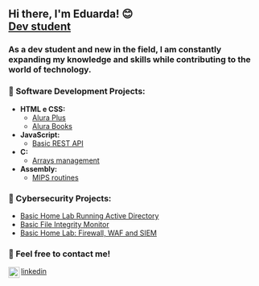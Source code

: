 <h2>Hi there, I'm Eduarda! 😊 <br/><a href="https://github.com/dud4rech">Dev student</a>
  
<h3>As a dev student and new in the field, I am constantly expanding my knowledge and skills while contributing to the world of technology.</h3>

<h3>📍 Software Development Projects:</h3>

- <b>HTML e CSS:</b>
  -  [Alura Plus](https://github.com/dud4rech/alura-plus)
  -  [Alura Books](https://github.com/dud4rech/alura-books)
- <b>JavaScript:</b>
  - [Basic REST API](https://github.com/dud4rech/basic-rest-api-example)
- <b>C:</b>
  - [Arrays management](https://github.com/dud4rech/arrays-management)
- <b>Assembly:</b>
  - [MIPS routines](https://github.com/dud4rech/mips_routines)

<h3>📍 Cybersecurity Projects:</h3>

  - [Basic Home Lab Running Active Directory](https://github.com/dud4rech/basic-home-lab-active-directory)
  - [Basic File Integrity Monitor](https://github.com/dud4rech/basic-file-integrity-monitor)
  - [Basic Home Lab: Firewall, WAF and SIEM](https://github.com/dud4rech/firewall_waf_siem_lab)


<h3>📍 Feel free to contact me!</h3>

<img align="left" alt="Eduarda S. Rech | LinkedIn" width="22px" src="https://cdn.jsdelivr.net/npm/simple-icons@v3/icons/linkedin.svg"> [linkedin]

[linkedin]: https://www.linkedin.com/in/eduarda-s-rech-6916aa231/

<!--
**dud4rech/dud4rech** is a ✨ _special_ ✨ repository because its `README.md` (this file) appears on your GitHub profile.

Here are some ideas to get you started:

- 🔭 I’m currently working on ...
- 🌱 I’m currently learning ...
- 👯 I’m looking to collaborate on ...
- 🤔 I’m looking for help with ...
- 💬 Ask me about ...
- 📫 How to reach me: ...
- 😄 Pronouns: ...
- ⚡ Fun fact: ...
-->

